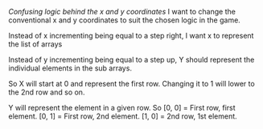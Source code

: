 _Confusing logic behind the x and y coordinates_
I want to change the conventional x and y coordinates to suit the chosen logic in the game.

Instead of x incrementing being equal to a step right,
I want x to represent the list of arrays

Instead of y incrementing being equal to a step up,
Y should represent the individual elements in the sub arrays.

So X will start at 0 and represent the first row.
Changing it to 1 will lower to the 2nd row and so on.

Y will represent the element in a given row.
So [0, 0] = First row, first element.
[0, 1] = First row, 2nd element.
[1, 0] = 2nd row, 1st element.
